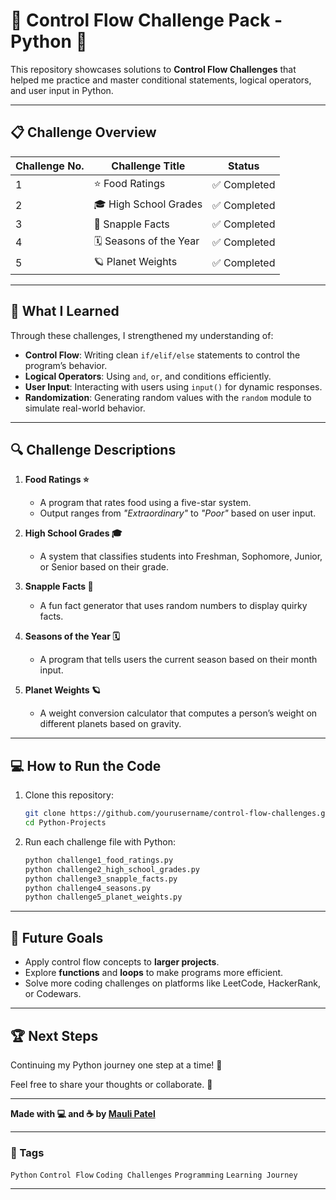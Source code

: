 # 🚀 Control Flow Challenge Pack - Python 🚀

This repository showcases solutions to **Control Flow Challenges** that helped me practice and master conditional statements, logical operators, and user input in Python.

---

## 📋 Challenge Overview

| **Challenge No.** | **Challenge Title**     | **Status**    |
|-------------------|-------------------------|---------------|
| 1                 | ⭐ Food Ratings          | ✅ Completed  |
| 2                 | 🎓 High School Grades    | ✅ Completed  |
| 3                 | 🦉 Snapple Facts         | ✅ Completed  |
| 4                 | 🗓 Seasons of the Year   | ✅ Completed  |
| 5                 | 🪐 Planet Weights        | ✅ Completed  |

---

## 🧠 What I Learned
Through these challenges, I strengthened my understanding of:
- **Control Flow**: Writing clean `if/elif/else` statements to control the program’s behavior.
- **Logical Operators**: Using `and`, `or`, and conditions efficiently.
- **User Input**: Interacting with users using `input()` for dynamic responses.
- **Randomization**: Generating random values with the `random` module to simulate real-world behavior.

---

## 🔍 Challenge Descriptions

1. **Food Ratings ⭐**  
   - A program that rates food using a five-star system.  
   - Output ranges from *"Extraordinary"* to *"Poor"* based on user input.

2. **High School Grades 🎓**  
   - A system that classifies students into Freshman, Sophomore, Junior, or Senior based on their grade.

3. **Snapple Facts 🦉**  
   - A fun fact generator that uses random numbers to display quirky facts.

4. **Seasons of the Year 🗓**  
   - A program that tells users the current season based on their month input.

5. **Planet Weights 🪐**  
   - A weight conversion calculator that computes a person’s weight on different planets based on gravity.

---

## 💻 How to Run the Code

1. Clone this repository:
   ```bash
   git clone https://github.com/yourusername/control-flow-challenges.git
   cd Python-Projects
   ```
2. Run each challenge file with Python:
   ```bash
   python challenge1_food_ratings.py
   python challenge2_high_school_grades.py
   python challenge3_snapple_facts.py
   python challenge4_seasons.py
   python challenge5_planet_weights.py
   ```

---

## 🚀 Future Goals
- Apply control flow concepts to **larger projects**.  
- Explore **functions** and **loops** to make programs more efficient.  
- Solve more coding challenges on platforms like LeetCode, HackerRank, or Codewars.

---

## 🏆 Next Steps
Continuing my Python journey one step at a time! 🌟  

Feel free to share your thoughts or collaborate. 💬

---

**Made with 💻 and ☕ by [Mauli Patel](https://www.linkedin.com/in/itsmemauliii)**

---

### 📌 Tags  
`Python` `Control Flow` `Coding Challenges` `Programming` `Learning Journey`  

--- 

